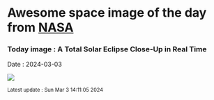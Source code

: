 
# Awesome space image of the day from [NASA](https://api.nasa.gov/)

### Today image : A Total Solar Eclipse Close-Up in Real Time
Date : 2024-03-03

![](https://www.youtube.com/embed/5D9j-8Vhyto?rel=0&showinfo=0)

<small>Latest update : Sun Mar  3 14:11:05 2024</small>
        